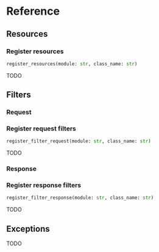 # Reference

## Resources

### Register resources

```python
register_resources(module: str, class_name: str)
```

TODO

## Filters

### Request

### Register request filters

```python
register_filter_request(module: str, class_name: str)
```

TODO

### Response

### Register response filters

```python
register_filter_response(module: str, class_name: str)
```

TODO

## Exceptions

TODO

